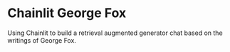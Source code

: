 # Chainlit George Fox
Using Chainlit to build a retrieval augmented generator chat based on the writings of George Fox.
